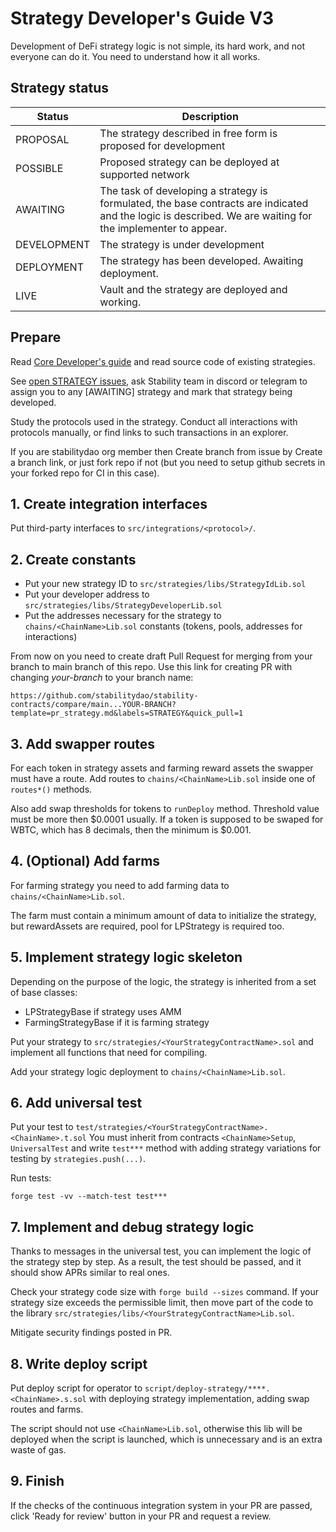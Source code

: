 # Strategy Developer's Guide V3

Development of DeFi strategy logic is not simple, its hard work, and not everyone can do it. You need to understand how it all works.

## Strategy status

| Status      | Description                                                                                                                                                 |
|-------------|-------------------------------------------------------------------------------------------------------------------------------------------------------------|
| PROPOSAL    | The strategy described in free form is proposed for development                                                                                             |
| POSSIBLE    | Proposed strategy can be deployed at supported network                                                                                                      |
| AWAITING    | The task of developing a strategy is formulated, the base contracts are indicated and the logic is described. We are waiting for the implementer to appear. |
| DEVELOPMENT | The strategy is under development                                                                                                                           |
| DEPLOYMENT  | The strategy has been developed. Awaiting deployment.                                                                                                       |
| LIVE        | Vault and the strategy are deployed and working.                                                                                                            |

## Prepare

Read [Core Developer's guide](../../guides/README.md) and read source code of existing strategies.

See [open STRATEGY issues](https://github.com/stabilitydao/stability-platform-contracts/issues?q=is%3Aopen+is%3Aissue+label%3ASTRATEGY), ask Stability team in discord or telegram to assign you to any [AWAITING] strategy and mark that strategy being developed.

Study the protocols used in the strategy. Conduct all interactions with protocols manually, or find links to such transactions in an explorer.

If you are stabilitydao org member then Create branch from issue by Create a branch link, or just fork repo if not (but you need to setup github secrets in your forked repo for CI in this case).

## 1. Create integration interfaces

Put third-party interfaces to `src/integrations/<protocol>/`.

## 2. Create constants

* Put your new strategy ID to `src/strategies/libs/StrategyIdLib.sol`
* Put your developer address to `src/strategies/libs/StrategyDeveloperLib.sol`
* Put the addresses necessary for the strategy to `chains/<ChainName>Lib.sol` constants (tokens, pools, addresses for interactions)

From now on you need to create draft Pull Request for merging from your branch to main branch of this repo. Use this link for creating PR with changing *your-branch* to your branch name:

```text
https://github.com/stabilitydao/stability-contracts/compare/main...YOUR-BRANCH?template=pr_strategy.md&labels=STRATEGY&quick_pull=1
```

## 3. Add swapper routes

For each token in strategy assets and farming reward assets the swapper must have a route.
Add routes to `chains/<ChainName>Lib.sol` inside one of `routes*()` methods.

Also add swap thresholds for tokens to `runDeploy` method. Threshold value must be more then $0.0001 usually. If a token is supposed to be swaped for WBTC, which has 8 decimals, then the minimum is $0.001.

## 4. (Optional) Add farms

For farming strategy you need to add farming data to `chains/<ChainName>Lib.sol`.

The farm must contain a minimum amount of data to initialize the strategy, but rewardAssets are required, pool for LPStrategy is required too.

## 5. Implement strategy logic skeleton

Depending on the purpose of the logic, the strategy is inherited from a set of base classes:

* LPStrategyBase if strategy uses AMM
* FarmingStrategyBase if it is farming strategy

Put your strategy to `src/strategies/<YourStrategyContractName>.sol` and implement all functions that need for compiling.

Add your strategy logic deployment to `chains/<ChainName>Lib.sol`.

## 6. Add universal test

Put your test to `test/strategies/<YourStrategyContractName>.<ChainName>.t.sol`
You must inherit from contracts `<ChainName>Setup`, `UniversalTest` and write `test***` method with adding strategy variations for testing by `strategies.push(...)`.

Run tests:

```shell
forge test -vv --match-test test***
```

## 7. Implement and debug strategy logic

Thanks to messages in the universal test, you can implement the logic of the strategy step by step. As a result, the test should be passed, and it should show APRs similar to real ones.

Check your strategy code size with `forge build --sizes` command. If your strategy size exceeds the permissible limit, then move part of the code to the library `src/strategies/libs/<YourStrategyContractName>Lib.sol`.

Mitigate security findings posted in PR.

## 8. Write deploy script

Put deploy script for operator to `script/deploy-strategy/****.<ChainName>.s.sol` with deploying strategy implementation, adding swap routes and farms.

The script should not use `<ChainName>Lib.sol`, otherwise this lib will be deployed when the script is launched, which is unnecessary and is an extra waste of gas.

## 9. Finish

If the checks of the continuous integration system in your PR are passed, click 'Ready for review' button in your PR and request a review.
